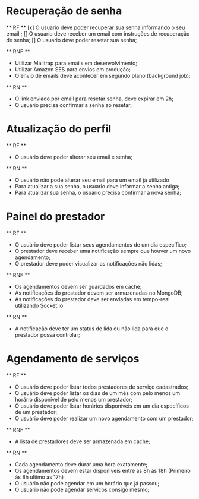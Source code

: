# Recuperação de senha

** RF **
[x] O usuario deve poder recuperar sua senha informando o seu email ;
[] O usuario deve receber um email com instruções de recuperação de senha;
[] O usuario deve poder resetar sua senha;

** RNF **
- Utilizar Mailtrap para emails em desenvolvimento;
- Utilizar Amazon SES para envios em produção;
- O envio de emails deve acontecer em segundo plano (background job);

** RN **
- O link enviado por email para resetar senha, deve expirar em 2h;
- O usuario precisa confirmar a senha ao resetar;


# Atualização do perfil

** RF **

- O usuário deve poder alterar seu email e senha;

** RN **

- O usuário não pode alterar seu email para um email já utilizado
- Para atualizar a sua senha, o usuario deve informar a senha antiga;
- Para atualizar sua senha, o usuário precisa confirmar a nova senha;

# Painel do prestador

** RF **

- O usuário deve poder listar seus agendamentos de um dia específico;
- O prestador deve receber uma notificação sempre que houver um novo agendamento;
- O prestador  deve poder visualizar as notificações não lidas;

** RNF **

- Os agendamentos devem ser guardados em cache;
- As notificações do prestador devem ser armazenadas no MongoDB;
- As notificações do prestador deve ser enviadas em tempo-real utilizando Socket.io

** RN **

- A notificação deve ter um status de lida ou não lida para que o prestador possa controlar;

# Agendamento de serviços

** RF **

- O usuário deve poder listar todos prestadores de serviço cadastrados;
- O usuário deve poder listar os dias de um mês com pelo menos um horário disponível de pelo menos um prestador;
- O usuário deve poder listar horários disponíveis em um dia específicos de um prestador;
- O usuário deve poder realizar um novo  agendamento com um prestador;

** RNF **

- A lista de prestadores deve ser armazenada em cache;

** RN **

- Cada agendamento deve durar uma hora exatamente;
- Os agendamentos devem estar disponiveis entre as 8h às 18h (Primeiro às 8h ultimo as 17h)
- O usuário não pode agendar em um horário que já passou;
- O usuário não pode agendar serviços consigo mesmo;
